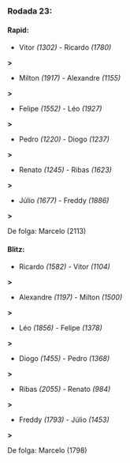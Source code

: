 ### Rodada 23:

#### Rapid:

* Vitor *(1302)*     -     Ricardo *(1780)*

 **>** 
* Milton *(1917)*     -     Alexandre *(1155)*

 **>** 
* Felipe *(1552)*     -     Léo *(1927)*

 **>** 
* Pedro *(1220)*     -     Diogo *(1237)*

 **>** 
* Renato *(1245)*     -     Ribas *(1623)*

 **>** 
* Júlio *(1677)*     -     Freddy *(1886)*

 **>** 

De folga: Marcelo (2113)

#### Blitz:

* Ricardo *(1582)*     -     Vitor *(1104)*

 **>** 
* Alexandre *(1197)*     -     Milton *(1500)*

 **>** 
* Léo *(1856)*     -     Felipe *(1378)*

 **>** 
* Diogo *(1455)*     -     Pedro *(1368)*

 **>** 
* Ribas *(2055)*     -     Renato *(984)*

 **>** 
* Freddy *(1793)*     -     Júlio *(1453)*

 **>** 

De folga: Marcelo (1798)

